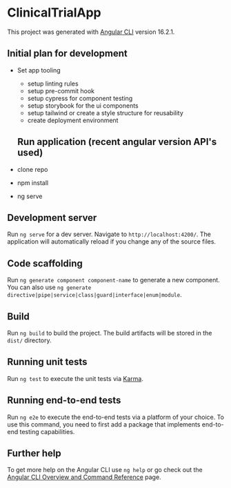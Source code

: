 # ClinicalTrialApp

This project was generated with [Angular CLI](https://github.com/angular/angular-cli) version 16.2.1.

## Initial plan for development 
- Set app tooling
  - setup linting rules
  - setup pre-commit hook
  - setup cypress for component testing
  - setup storybook for the ui components
  - setup tailwind or create a style structure for reusability
  - create deployment environment
 
  ## Run application (recent angular version API's used)
- clone repo
- npm install
- ng serve

## Development server

Run `ng serve` for a dev server. Navigate to `http://localhost:4200/`. The application will automatically reload if you change any of the source files.

## Code scaffolding

Run `ng generate component component-name` to generate a new component. You can also use `ng generate directive|pipe|service|class|guard|interface|enum|module`.

## Build

Run `ng build` to build the project. The build artifacts will be stored in the `dist/` directory.

## Running unit tests

Run `ng test` to execute the unit tests via [Karma](https://karma-runner.github.io).

## Running end-to-end tests

Run `ng e2e` to execute the end-to-end tests via a platform of your choice. To use this command, you need to first add a package that implements end-to-end testing capabilities.

## Further help

To get more help on the Angular CLI use `ng help` or go check out the [Angular CLI Overview and Command Reference](https://angular.io/cli) page.
